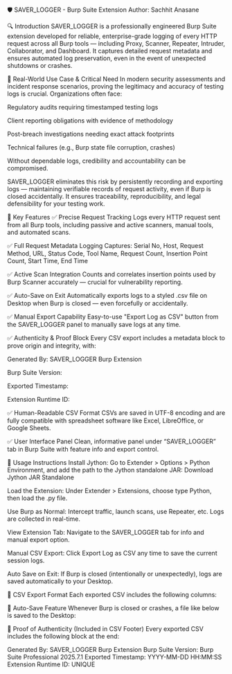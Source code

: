 🛡️ SAVER_LOGGER - Burp Suite Extension
Author: Sachhit Anasane

🔍 Introduction
SAVER_LOGGER is a professionally engineered Burp Suite extension developed for reliable, enterprise-grade logging of every HTTP request across all Burp tools — including Proxy, Scanner, Repeater, Intruder, Collaborator, and Dashboard. It captures detailed request metadata and ensures automated log preservation, even in the event of unexpected shutdowns or crashes.

🎯 Real-World Use Case & Critical Need
In modern security assessments and incident response scenarios, proving the legitimacy and accuracy of testing logs is crucial. Organizations often face:

Regulatory audits requiring timestamped testing logs

Client reporting obligations with evidence of methodology

Post-breach investigations needing exact attack footprints

Technical failures (e.g., Burp state file corruption, crashes)

Without dependable logs, credibility and accountability can be compromised.

SAVER_LOGGER eliminates this risk by persistently recording and exporting logs — maintaining verifiable records of request activity, even if Burp is closed accidentally. It ensures traceability, reproducibility, and legal defensibility for your testing work.

🚀 Key Features
✅ Precise Request Tracking
Logs every HTTP request sent from all Burp tools, including passive and active scanners, manual tools, and automated scans.

✅ Full Request Metadata Logging
Captures:
Serial No, Host, Request Method, URL, Status Code, Tool Name, Request Count, Insertion Point Count, Start Time, End Time

✅ Active Scan Integration
Counts and correlates insertion points used by Burp Scanner accurately — crucial for vulnerability reporting.

✅ Auto-Save on Exit
Automatically exports logs to a styled .csv file on Desktop when Burp is closed — even forcefully or accidentally.

✅ Manual Export Capability
Easy-to-use "Export Log as CSV" button from the SAVER_LOGGER panel to manually save logs at any time.

✅ Authenticity & Proof Block
Every CSV export includes a metadata block to prove origin and integrity, with:

Generated By: SAVER_LOGGER Burp Extension

Burp Suite Version: <autofetched>

Exported Timestamp: <autofetched>

Extension Runtime ID: <unique per session>

✅ Human-Readable CSV Format
CSVs are saved in UTF-8 encoding and are fully compatible with spreadsheet software like Excel, LibreOffice, or Google Sheets.

✅ User Interface Panel
Clean, informative panel under “SAVER_LOGGER” tab in Burp Suite with feature info and export control.

📘 Usage Instructions
Install Jython:
Go to Extender > Options > Python Environment, and add the path to the Jython standalone JAR:
Download Jython JAR Standalone

Load the Extension:
Under Extender > Extensions, choose type Python, then load the .py file.

Use Burp as Normal:
Intercept traffic, launch scans, use Repeater, etc. Logs are collected in real-time.

View Extension Tab:
Navigate to the SAVER_LOGGER tab for info and manual export option.

Manual CSV Export:
Click Export Log as CSV any time to save the current session logs.

Auto Save on Exit:
If Burp is closed (intentionally or unexpectedly), logs are saved automatically to your Desktop.

📄 CSV Export Format
Each exported CSV includes the following columns:

💾 Auto-Save Feature
Whenever Burp is closed or crashes, a file like below is saved to the Desktop:

🔐 Proof of Authenticity (Included in CSV Footer)
Every exported CSV includes the following block at the end:

Generated By: SAVER_LOGGER Burp Extension
Burp Suite Version: Burp Suite Professional 2025.7.1
Exported Timestamp: YYYY-MM-DD HH:MM:SS
Extension Runtime ID: UNIQUE

